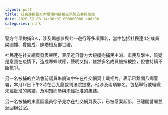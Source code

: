 ```yaml
---
layout: post
title: 社民連稱警方大規模拘捕民主派製造寒蟬效應　
date: 2020-12-08 14:30:07.000000000 +08:00
categories: rthk
---
```


警方今早拘捕8人，涉及煽惑參與七一遊行等多項罪名，當中包括社民連4名成員梁國雄、曾健成、陳皓桓及鄧世禮。

社民連在社交網頁發表聲明，表示近日警方大規模拘捕民主派、市民及學生，質疑是意圖在疫情下，造成寒蟬效應，聲明又指，雖然多名成員被捕被控，但會持續不斷抗爭。

另一名被捕的立法會前議員朱凱廸中午在社交網頁上載相片，表示已離開八鄉警署，本月17日下午2時在西九龍裁判法院提堂。他涉及兩項罪名，包括舉行或組織未經批准的集結，及明知而參與未經批准的集結。

另一名被捕的東區區議員徐子見亦在社交網頁表示，已被落案起訴，已離開警署並返回辦公室。

